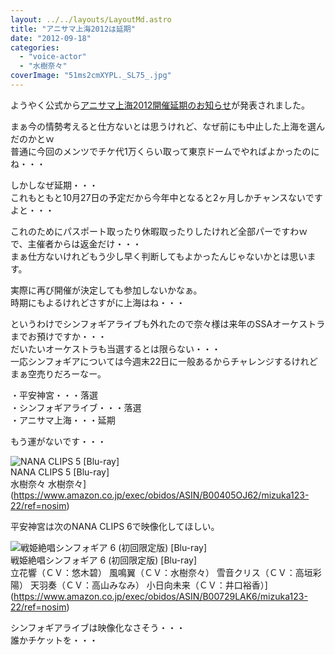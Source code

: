 ```yaml
---
layout: ../../layouts/LayoutMd.astro
title: "アニサマ上海2012は延期"
date: "2012-09-18"
categories: 
  - "voice-actor"
  - "水樹奈々"
coverImage: "51ms2cmXYPL._SL75_.jpg"
---
```


ようやく公式から[アニサマ上海2012開催延期のお知らせ](http://anisama.tv/shanghai/news/detail.php?id=16)が発表されました。

まぁ今の情勢考えると仕方ないとは思うけれど、なぜ前にも中止した上海を選んだのかとｗ  
普通に今回のメンツでチケ代1万くらい取って東京ドームでやればよかったのにね・・・

しかしなぜ延期・・・  
これもともと10月27日の予定だから今年中となると2ヶ月しかチャンスないですよと・・・

これのためにパスポート取ったり休暇取ったりしたけれど全部パーですわｗ  
で、主催者からは返金だけ・・・  
まぁ仕方ないけれどもう少し早く判断してもよかったんじゃないかとは思います。

実際に再び開催が決定しても参加しないかなぁ。  
時期にもよるけれどさすがに上海はね・・・

というわけでシンフォギアライブも外れたので奈々様は来年のSSAオーケストラまでお預けですか・・・  
だいたいオーケストラも当選するとは限らない・・・  
一応シンフォギアについては今週末22日に一般あるからチャレンジするけれどまぁ空売りだろーなー。

・平安神宮・・・落選  
・シンフォギアライブ・・・落選  
・アニサマ上海・・・延期

もう運がないです・・・

![NANA CLIPS 5 [Blu-ray]](/archive/images/51ms2cmXYPL._SL75_.jpg)  
NANA CLIPS 5 \[Blu-ray\]  
水樹奈々 水樹奈々](https://www.amazon.co.jp/exec/obidos/ASIN/B00405OJ62/mizuka123-22/ref=nosim)

平安神宮は次のNANA CLIPS 6で映像化してほしい。

![戦姫絶唱シンフォギア 6 (初回限定版) [Blu-ray]](/archive/images/51GN-nKkmjL._SL75_.jpg)  
戦姫絶唱シンフォギア 6 (初回限定版) \[Blu-ray\]  
立花響（ＣＶ：悠木碧） 風鳴翼（ＣＶ：水樹奈々） 雪音クリス（ＣＶ：高垣彩陽） 天羽奏（ＣＶ：高山みなみ） 小日向未来（ＣＶ：井口裕香）](https://www.amazon.co.jp/exec/obidos/ASIN/B00729LAK6/mizuka123-22/ref=nosim)

シンフォギアライブは映像化なさそう・・・  
誰かチケットを・・・
